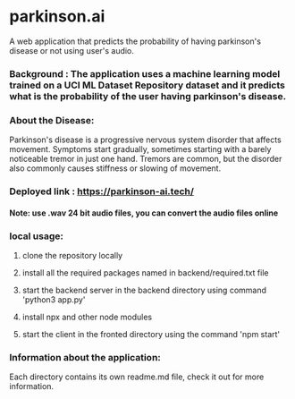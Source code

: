 # parkinson.ai
A web application that predicts the probability of having parkinson's disease or not using user's audio.

### Background : The application uses a machine learning model trained on a UCI ML Dataset Repository dataset and it predicts what is the probability of the user having parkinson's disease.

### About the Disease: 

Parkinson's disease is a progressive nervous system disorder that affects movement. Symptoms start gradually, sometimes starting with a barely noticeable tremor in just one hand. Tremors are common, but the disorder also commonly causes stiffness or slowing of movement.


### Deployed link : https://parkinson-ai.tech/

#### Note: use .wav 24 bit audio files, you can convert the audio files online

### local usage:

1. clone the repository locally

2. install all the required packages named in backend/required.txt file 

3. start the backend server in the backend directory using command 'python3 app.py'

4. install npx and other node modules

3. start the client in the fronted directory using the command 'npm start'

### Information about the application:

Each directory contains its own readme.md file, check it out for more information.




